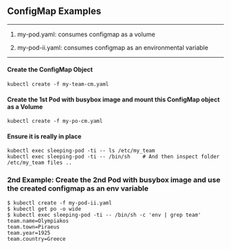 ## ConfigMap Examples
--------------------------------------------------------------------------------------------
1. my-pod.yaml: consumes configmap as a volume

2. my-pod-ii.yaml: consumes configmap as an environmental variable
---------------------------------------------------------------------------------------------

#### Create the ConfigMap Object
```
kubectl create -f my-team-cm.yaml
```

#### Create the 1st Pod with busybox image and mount this ConfigMap object as a Volume
```
kubectl create -f my-po-cm.yaml
```

#### Ensure it is really in place
```
kubectl exec sleeping-pod -ti -- ls /etc/my_team
kubectl exec sleeping-pod -ti -- /bin/sh    # And then inspect folder /etc/my_team files .. 
```

### 2nd Example: Create the 2nd Pod with busybox image and use the created configmap as an env variable


```
$ kubectl create -f my-pod-ii.yaml
$ kubectl get po -o wide
$ kubectl exec sleeping-pod -ti -- /bin/sh -c 'env | grep team'
team.name=Olympiakos
team.town=Piraeus
team.year=1925
team.country=Greece
```
